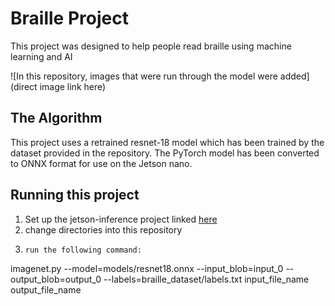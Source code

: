 # Braille Project

 This project was designed to help people read braille using machine learning and AI

![In this repository, images that were run through the model were added](direct image link here)

## The Algorithm

This project uses a retrained resnet-18 model which has been trained by the dataset provided in the repository. The PyTorch model has been converted to ONNX format for use on the Jetson nano.

## Running this project

1.	Set up the jetson-inference project linked [here](https://github.com/dusty-nv/jetson-inference)
2.	change directories into this repository
3.     run the following command:
imagenet.py --model=models/resnet18.onnx --input_blob=input_0 --output_blob=output_0 --labels=braille_dataset/labels.txt input_file_name output_file_name
